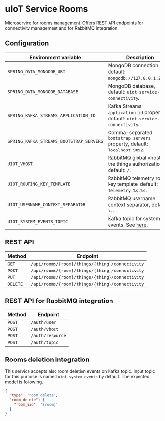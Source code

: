 # uIoT Service Rooms

Microservice for rooms management. Offers REST API endpoints for connectivity management and for
RabbitMQ integration.

## Configuration

| Environment variable                     | Description                                                                    |
| ---------------------------------------- | ------------------------------------------------------------------------------ |
| `SPRING_DATA_MONGODB_URI`                | MongoDB connection URI, default: `mongodb://127.0.0.1:27017`.                  |
| `SPRING_DATA_MONGODB_DATABASE`           | MongoDB database, default: `uiot-service-connectivity`.                        |
| `SPRING_KAFKA_STREAMS_APPLICATION_ID`    | Kafka Streams `application.id` property, default: `uiot-service-connectivity`. |
| `SPRING_KAFKA_STREAMS_BOOTSTRAP_SERVERS` | Comma-separated `bootstrap.servers` property, default: `localhost:9092`.       |
| `UIOT_VHOST`                             | RabbitMQ global vhost for the things authorization, default: `/`.              |
| `UIOT_ROUTING_KEY_TEMPLATE`              | RabbitMQ telemetry routing key template, default: `telemetry.%s.%s`.           |
| `UIOT_USERNAME_CONTEXT_SEPARATOR`        | RabbitMQ username context separator, default: `\.`.                            |
| `UIOT_SYSTEM_EVENTS_TOPIC`               | Kafka topic for system events. See [here](#rooms-deletion-integration).        |

## REST API

| Method   | Endpoint                                        |
| -------- | ----------------------------------------------- |
| `GET`    | `/api/rooms/{room}/things/{thing}/connectivity` |
| `POST`   | `/api/rooms/{room}/things/{thing}/connectivity` |
| `PUT`    | `/api/rooms/{room}/things/{thing}/connectivity` |
| `DELETE` | `/api/rooms/{room}/things/{thing}/connectivity` |

## REST API for RabbitMQ integration

| Method   | Endpoint         |
| -------- | ---------------- |
| `POST`   | `/auth/user`     |
| `POST`   | `/auth/vhost`    |
| `POST`   | `/auth/resource` |
| `POST`   | `/auth/topic`    |

## Rooms deletion integration

This service accepts also room deletion events on Kafka topic. Input topic for this purpose is
named `uiot-system-events` by default. The expected model is following.

```json
{
  "type": "room_delete",
  "room_delete": {
    "room_uid": "{room}"
  }
}
```
